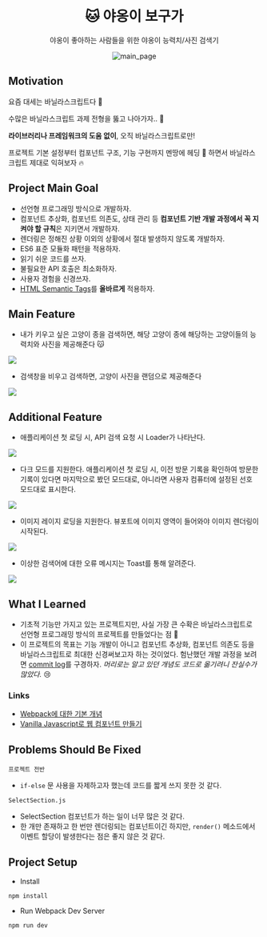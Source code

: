 <h1 align="center">🐱 야옹이 보구가</h1>
<p align="center">야옹이 좋아하는 사람들을 위한 야옹이 능력치/사진 검색기</p>
<div align="center">
  <img src="readme/main.gif" alt="main_page" />
</div>

## Motivation
요즘 대세는 바닐라스크립트다 :tada:

수많은 바닐라스크립트 과제 전형을 뚫고 나아가자.. :runner:

**라이브러리나 프레임워크의 도움 없이**, 오직 바닐라스크립트로만!

프로젝트 기본 설정부터 컴포넌트 구조, 기능 구현까지 멘땅에 헤딩 🤯 하면서 바닐라스크립트 제대로 익혀보자 :fire:

## Project Main Goal
* 선언형 프로그래밍 방식으로 개발하자.
* 컴포넌트 추상화, 컴포넌트 의존도, 상태 관리 등 **컴포넌트 기반 개발 과정에서 꼭 지켜야 할 규칙**은 지키면서 개발하자.
* 렌더링은 정해진 상황 이외의 상황에서 절대 발생하지 않도록 개발하자.
* ES6 표준 모듈화 패턴을 적용하자.
* 읽기 쉬운 코드를 쓰자.
* 불필요한 API 호출은 최소화하자.
* 사용자 경험을 신경쓰자.
* [HTML Semantic Tags](https://www.w3schools.com/html/html5_semantic_elements.asp)를 **올바르게** 적용하자.

## Main Feature
* 내가 키우고 싶은 고양이 종을 검색하면, 해당 고양이 종에 해당하는 고양이들의 능력치와 사진을 제공해준다 :kissing_cat:

![](readme/search.gif)

* 검색창을 비우고 검색하면, 고양이 사진을 랜덤으로 제공해준다

![](readme/random.gif)

## Additional Feature
* 애플리케이션 첫 로딩 시, API 검색 요청 시 Loader가 나타난다.

![](readme/main.gif)

* 다크 모드를 지원한다. 애플리케이션 첫 로딩 시, 이전 방문 기록을 확인하여 방문한 기록이 있다면 마지막으로 봤던 모드대로, 아니라면 사용자 컴퓨터에 설정된 선호 모드대로 표시한다.

![](readme/darkmode.gif)

* 이미지 레이지 로딩을 지원한다. 뷰포트에 이미지 영역이 들어와야 이미지 렌더링이 시작된다.

![](readme/lazy.gif)

* 이상한 검색어에 대한 오류 메시지는 Toast를 통해 알려준다.

![](readme/error.gif)

## What I Learned
* 기초적 기능만 가지고 있는 프로젝트지만, 사실 가장 큰 수확은 바닐라스크립트로 선언형 프로그래밍 방식의 프로젝트를 만들었다는 점 :pencil:
* 이 프로젝트의 목표는 기능 개발이 아니고 컴포넌트 추상화, 컴포넌트 의존도 등을 바닐라스크립트로 최대한 신경써보고자 하는 것이었다. 험난했던 개발 과정을 보려면 [commit log](https://github.com/yaong2-sprint/yaong2-meow/pull/8#issuecomment-893378251)를 구경하자. *머리로는 알고 있던 개념도 코드로 옮기려니 잔실수가 많았다.* :cry:

### Links
* [Webpack에 대한 기본 개념](readme/webpack.md)
* [Vanilla Javascript로 웹 컴포넌트 만들기](https://junilhwang.github.io/TIL/Javascript/Design/Vanilla-JS-Component/)

## Problems Should Be Fixed
`프로젝트 전반`
* `if-else` 문 사용을 자제하고자 했는데 코드를 짧게 쓰지 못한 것 같다.

`SelectSection.js`
* SelectSection 컴포넌트가 하는 일이 너무 많은 것 같다.
* 한 개만 존재하고 한 번만 렌더링되는 컴포넌트이긴 하지만, `render()` 메소드에서 이벤트 할당이 발생한다는 점은 좋지 않은 것 같다.

## Project Setup
* Install
```
npm install
```
* Run Webpack Dev Server
```
npm run dev
```

